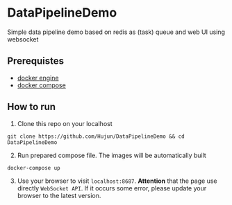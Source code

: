 # DataPipelineDemo
Simple data pipeline demo based on redis as (task) queue and web UI using websocket

## Prerequistes

- [docker engine](https://www.docker.com/)
- [docker compose](https://docs.docker.com/compose/overview/)

## How to run

1. Clone this repo on your localhost
```shell
git clone https://github.com/Hujun/DataPipelineDemo && cd DataPipelineDemo
```
2. Run prepared compose file. The images will be automatically built
```shell
docker-compose up
```
3. Use your browser to visit `localhost:8687`. __Attention__ that the page use directly `WebSocket API`. If it occurs some error, please update your browser to the latest version.
